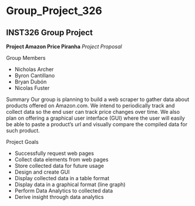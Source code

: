 # Group_Project_326
## INST326 Group Project


**Project Amazon Price Piranha**
*Project Proposal* 

Group Members
- Nicholas Archer
- Byron Cantillano
- Bryan Dubón
- Nicolas Fuster

Summary
	  Our group is planning to build a web scraper to gather data about products offered on Amazon.com. 
  We intend to periodically track and collect data so the end user can track price changes over time.
  We also plan on offering a graphical user interface (GUI) where the user will easily be able to paste a
  product’s url and visually compare the compiled data for such product.

Project Goals	
- Successfully request web pages
- Collect data elements from web pages
- Store collected data for future usage
- Design and create GUI
- Display collected data in a table format
- Display data in a graphical format (line graph)
- Perform Data Analytics to collected data
- Derive insight through data analytics 


